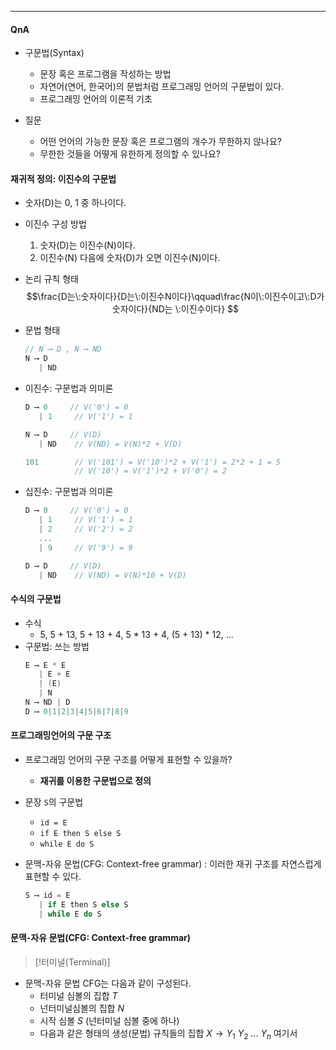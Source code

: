 
---
#### QnA
- 구문법(Syntax)
	- 문장 혹은 프로그램을 작성하는 방법
	- 자연어(연어, 한국어)의 문법처럼 프로그래밍 언어의 구문법이 있다.
	- 프로그래밍 언어의 이론적 기초
	
- 질문
	- 어떤 언어의 가능한 문장 혹은 프로그램의 개수가 무한하지 않나요?
	- 무한한 것들을 어떻게 유한하게 정의할 수 있나요?

#### 재귀적 정의: 이진수의 구문법
- 숫자(D)는 0, 1 중 하나이다.
	
- 이진수 구성 방법
	1) 숫자(D)는 이진수(N)이다.
	2) 이진수(N) 다음에 숫자(D)가 오면 이진수(N)이다.
	
- 논리 규칙 형태
$$\frac{D는\:숫자이다}{D는\:이진수N이다}\qquad\frac{N이\:이진수이고\:D가 숫자이다}{ND는 \:이진수이다}
$$
	
- 문법 형태
	```c
	// N ⟶ D , N ⟶ ND
	N ⟶ D
	   | ND
	```
	
- 이진수: 구문법과 의미론
	```c
	D ⟶ 0     // V('0') = 0
	   | 1     // V('1') = 1
	
	N ⟶ D     // V(D)
	   | ND    // V(ND) = V(N)*2 + V(D)
	
	101        // V('101') = V('10')*2 + V('1') = 2*2 + 1 = 5
			   // V('10') = V('1')*2 + V('0') = 2
	```
	
- 십진수: 구문법과 의미론
	```C
	D ⟶ 0     // V('0') = 0
	   | 1     // V('1') = 1    
	   | 2     // V('2') = 2
	   ...
	   | 9     // V('9') = 9
	
	D ⟶ D     // V(D)
	   | ND    // V(ND) = V(N)*10 + V(D)
	```

#### 수식의 구문법
- 수식
	- 5, 5 + 13, 5 + 13 + 4, 5 * 13 + 4, (5 + 13) * 12, ...
- 구문법: 쓰는 방법
	```C
	E ⟶ E * E    
	   | E + E
	   | (E)
	   | N
	N ⟶ ND | D
	D ⟶ 0|1|2|3|4|5|6|7|8|9
	```

#### 프로그래밍언어의 구문 구조
- 프로그래밍 언어의 구문 구조를 어떻게 표현할 수 있을까?
	- **재귀를 이용한 구문법으로 정의**

- 문장 `S`의 구문법
	- `id = E`
	- `if E then S else S`
	- `while E do S`

- 문맥-자유 문법(CFG: Context-free grammar)
	: 이러한 재귀 구조를 자연스럽게 표현할 수 있다.
	```C
	S ⟶ id = E
	   | if E then S else S
	   | while E do S
	```

#### 문맥-자유 문법(CFG: Context-free grammar)

>[!터미널(Terminal)]
>

- 문맥-자유 문법 CFG는 다음과 같이 구성된다.
	- 터미널 심볼의 집합 $T$
	- 넌터미널심볼의 집합 $N$
	- 시작 심볼 $S$ (넌터미널 심볼 중에 하나)
	- 다음과 같은 형태의 생성(문법) 규칙들의 집합
		$X→Y_1\:Y_2\:...\:Y_n$ 여기서 
		
